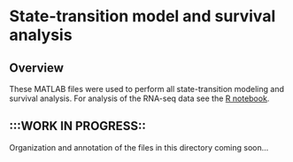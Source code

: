 # State-transition model and survival analysis

## Overview
These MATLAB files were used to perform all state-transition modeling and survival analysis. For analysis of the RNA-seq data see the [R notebook](https://github.com/cohmathonc/CML_mRNA_state-transition/R/analysis+figure_reproducibility.R).

## :::WORK IN PROGRESS::

Organization and annotation of the files in this directory coming soon...
